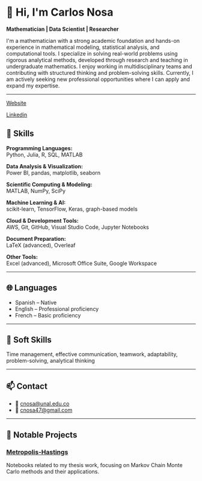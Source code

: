 # 👋 Hi, I'm Carlos Nosa

**Mathematician | Data Scientist | Researcher**

I'm a mathematician with a strong academic foundation and hands-on experience in mathematical modeling, statistical analysis, and computational tools. I specialize in solving real-world problems using rigorous analytical methods, developed through research and teaching in undergraduate mathematics. I enjoy working in multidisciplinary teams and contributing with structured thinking and problem-solving skills. Currently, I am actively seeking new professional opportunities where I can apply and expand my expertise.

---

[Website](https://cnosa.github.io/)

[Linkedin](https://www.linkedin.com/in/carlos-enrique-nosa-guzman-069258300/)


## 🔧 Skills

**Programming Languages:**  
Python, Julia, R, SQL, MATLAB

**Data Analysis & Visualization:**  
Power BI, pandas, matplotlib, seaborn

**Scientific Computing & Modeling:**  
MATLAB, NumPy, SciPy

**Machine Learning & AI:**  
scikit-learn, TensorFlow, Keras, graph-based models

**Cloud & Development Tools:**  
AWS, Git, GitHub, Visual Studio Code, Jupyter Notebooks

**Document Preparation:**  
LaTeX (advanced), Overleaf

**Other Tools:**  
Excel (advanced), Microsoft Office Suite, Google Workspace

---

## 🌐 Languages

- Spanish – Native  
- English – Professional proficiency  
- French – Basic proficiency

---

## 🤝 Soft Skills

Time management, effective communication, teamwork, adaptability, problem-solving, analytical thinking

---

## 📫 Contact

- 📧 cnosa@unal.edu.co  
- 📧 cnosa47@gmail.com

---

## 📂 Notable Projects

### [Metropolis-Hastings](https://github.com/cnosa/Metropolis-Hastings)
Notebooks related to my thesis work, focusing on Markov Chain Monte Carlo methods and their applications.
